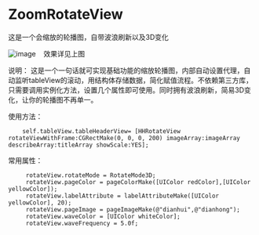 # ZoomRotateView
这是一个会缩放的轮播图，自带波浪刷新以及3D变化

![image](https://github.com/yuwind/ZoomRotateView/blob/master/ScreenShort/zoomRotateView.gif)   
效果详见上图

说明：
	 这是一个一句话就可实现基础功能的缩放轮播图，内部自动设置代理，自动监听tableView的滚动，用结构体存储数据，简化赋值流程。不依赖第三方库，只需要调用实例化方法，设置几个属性即可使用。同时拥有波浪刷新，简易3D变化，让你的轮播图不再单一。
	 
使用方法：
```objc
	self.tableView.tableHeaderView= [HHRotateView rotateViewWithFrame:CGRectMake(0, 0, 0, 200) imageArray:imageArray describeArray:titleArray showScale:YES];
```
常用属性：
```objc
	 rotateView.rotateMode = RotateMode3D;
	 rotateView.pageColor = pageColorMake([UIColor redColor],[UIColor yellowColor]);
	 rotateView.labelAttribute = labelAttributeMake([UIColor yellowColor], 20);
	 rotateView.pageImage = pageImageMake(@"dianhui",@"dianhong");
	 rotateView.waveColor = [UIColor whiteColor];
	 rotateView.waveFrequency = 5.0f;
```


